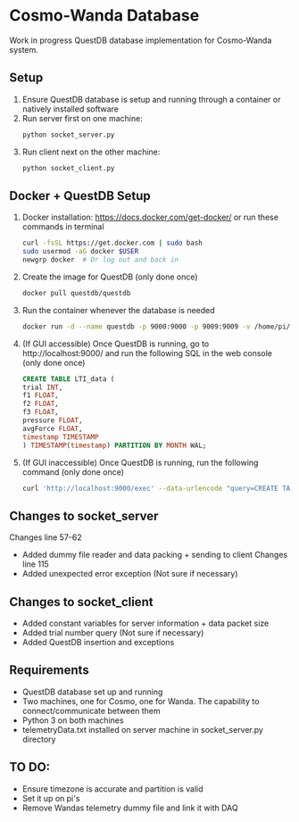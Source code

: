 # Cosmo-Wanda Database

Work in progress QuestDB database implementation for Cosmo-Wanda system.

## Setup

  1. Ensure QuestDB database is setup and running through a container or natively installed software
  2. Run server first on one machine:
     ```bash
     python socket_server.py
  3. Run client next on the other machine:
     ```bash
     python socket_client.py

## Docker + QuestDB Setup

  1. Docker installation: https://docs.docker.com/get-docker/
     or run these commands in terminal
     ```bash
     curl -fsSL https://get.docker.com | sudo bash
     sudo usermod -aG docker $USER
     newgrp docker  # Or log out and back in
  3. Create the image for QuestDB (only done once)
     ```bash
     docker pull questdb/questdb
  4. Run the container whenever the database is needed
     ```bash
     docker run -d --name questdb -p 9000:9000 -p 9009:9009 -v /home/pi/questdb_data:/root/.questdb/db questdb/questdb # Change file directory to match machines' for the volume
  5. (If GUI accessible) Once QuestDB is running, go to http://localhost:9000/ and run the following SQL in the web console (only done once)
     ```SQL
     CREATE TABLE LTI_data (
     trial INT,
     f1 FLOAT,
     f2 FLOAT,
     f3 FLOAT,
     pressure FLOAT,
     avgForce FLOAT,
     timestamp TIMESTAMP
     ) TIMESTAMP(timestamp) PARTITION BY MONTH WAL;
  6. (If GUI inaccessible) Once QuestDB is running, run the following command (only done once)
     ```bash
     curl 'http://localhost:9000/exec' --data-urlencode "query=CREATE TABLE LTI_data(trial INT, f1 FLOAT, f2 FLOAT, f3 FLOAT, pressure FLOAT, avgForce FLOAT, timestamp TIMESTAMP) TIMESTAMP(timestamp) PARTITION BY MONTH WAL;"

## Changes to socket_server

  Changes line 57-62
  - Added dummy file reader and data packing + sending to client
  Changes line 115
  - Added unexpected error exception (Not sure if necessary)

## Changes to socket_client

  - Added constant variables for server information + data packet size
  - Added trial number query (Not sure if necessary)
  - Added QuestDB insertion and exceptions

## Requirements

  - QuestDB database set up and running
  - Two machines, one for Cosmo, one for Wanda. The capability to connect/communicate between them
  - Python 3 on both machines
  - telemetryData.txt installed on server machine in socket_server.py directory

## TO DO:

 - Ensure timezone is accurate and partition is valid
 - Set it up on pi's
 - Remove Wandas telemetry dummy file and link it with DAQ
